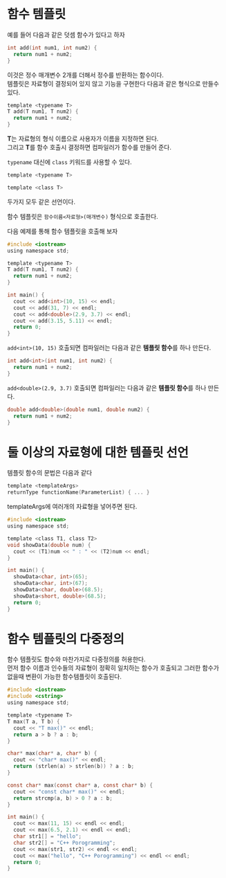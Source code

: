 # 함수 템플릿

예를 들어 다음과 같은 덧셈 함수가 있다고 하자


```c
int add(int num1, int num2) {
  return num1 + num2;
}
```

이것은 정수 매개변수 2개를 더해서 정수를 반환하는 함수이다.  
템플릿은 자료형이 결정되어 있지 않고 기능을 구현한다 다음과 같은 형식으로 만들수 있다.

```c
template <typename T>
T add(T num1, T num2) {
  return num1 + num2;
}
```
**T**는 자료형의 형식 이름으로 사용자가 이름을 지정하면 된다.  
그리고 **T**를 함수 호출시 결정하면 컴파일러가 함수를 만들어 준다.

`typename` 대신에 `class` 키워드를 사용할 수 있다.
```c
template <typename T>
```
```c
template <class T>
```
두가지 모두 같은 선언이다.

함수 템플릿은 `함수이름<자료형>(매개변수)` 형식으로 호출한다.

다음 예제를 통해 함수 템플릿을 호출해 보자

```c
#include <iostream>
using namespace std;

template <typename T>
T add(T num1, T num2) {
  return num1 + num2;
}

int main() {
  cout << add<int>(10, 15) << endl;
  cout << add(31, 7) << endl;
  cout << add<double>(2.9, 3.7) << endl;
  cout << add(3.15, 5.11) << endl;
  return 0;
}
```

`add<int>(10, 15)` 호출되면 컴파일러는 다음과 같은 **템플릿 함수**를 하나 만든다.

```c
int add<int>(int num1, int num2) {
  return num1 + num2;
}
```
`add<double>(2.9, 3.7)` 호출되면 컴파일러는 다음과 같은 **템플릿 함수**를 하나 만든다.

```c
double add<double>(double num1, double num2) {
  return num1 + num2;
}
```

# 둘 이상의 자료형에 대한 템플릿 선언

템플릿 함수의 문법은 다음과 같다

```c
template <templateArgs>
returnType functionName(ParameterList) { ... }
```
templateArgs에 여러개의 자료형을 넣어주면 된다.

```c
#include <iostream>
using namespace std;

template <class T1, class T2>
void showData(double num) {
  cout << (T1)num << " : " << (T2)num << endl;
}

int main() {
  showData<char, int>(65);
  showData<char, int>(67);
  showData<char, double>(68.5);
  showData<short, double>(68.5);
  return 0;
}
```

# 함수 템플릿의 다중정의

함수 템플릿도 함수와 마찬가지로 다중정의를 허용한다.  
먼저 함수 이름과 인수들의 자료형이 정확히 일치하는 함수가 호출되고 그러한 함수가 없을때 변환이 가능한 함수템플릿이 호출된다.

```c
#include <iostream>
#include <cstring>
using namespace std;

template <typename T>
T max(T a, T b) {
  cout << "T max()" << endl;
  return a > b ? a : b;
}

char* max(char* a, char* b) {
  cout << "char* max()" << endl;
  return (strlen(a) > strlen(b)) ? a : b;
}

const char* max(const char* a, const char* b) {
  cout << "const char* max()" << endl;
  return strcmp(a, b) > 0 ? a : b;
}

int main() {
  cout << max(11, 15) << endl << endl;
  cout << max(6.5, 2.1) << endl << endl;
  char str1[] = "hello";
  char str2[] = "C++ Porogramming";
  cout << max(str1, str2) << endl << endl;
  cout << max("hello", "C++ Porogramming") << endl << endl;
  return 0;
}
```

